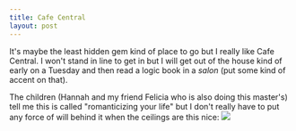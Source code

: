 ```yaml
---
title: Cafe Central
layout: post
---
```


It's maybe the least hidden gem kind of place to go but I really like Cafe Central. I won't stand in line to get in but I will get out of the house kind of early on a Tuesday and then read a logic book in a *salon* (put some kind of accent on that).

The children (Hannah and my friend Felicia who is also doing this master's) tell me this is called "romanticizing your life" but I don't really have to put any force of will behind it when the ceilings are this nice:
![]({{site.baseurl}}/assets/images/ceiling.jpg)
